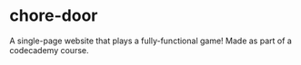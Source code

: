 # chore-door
A single-page website that plays a fully-functional game! Made as part of a codecademy course.
